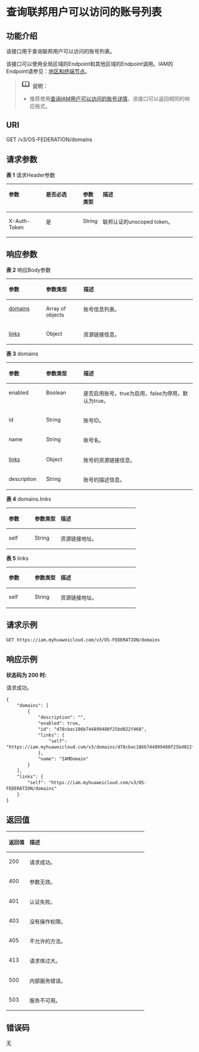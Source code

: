 # 查询联邦用户可以访问的账号列表<a name="iam_13_0801"></a>

## 功能介绍<a name="zh-cn_topic_0224276644_section585735715517"></a>

该接口用于查询联邦用户可以访问的账号列表。

该接口可以使用全局区域的Endpoint和其他区域的Endpoint调用。IAM的Endpoint请参见：[地区和终端节点](https://developer.huaweicloud.com/endpoint?IAM)。

>![](public_sys-resources/icon-note.gif) **说明：**   
>-   推荐使用[查询IAM用户可以访问的账号详情](查询IAM用户可以访问的账号详情.md)，该接口可以返回相同的响应格式。  

## URI<a name="zh-cn_topic_0224276644_section08811457155120"></a>

GET /v3/OS-FEDERATION/domains

## 请求参数<a name="zh-cn_topic_0224276644_section688265725112"></a>

**表 1**  请求Header参数

<a name="zh-cn_topic_0224276644_HeaderParameter"></a>
<table><thead align="left"><tr id="zh-cn_topic_0224276644_row88841357125118"><th class="cellrowborder" valign="top" width="20%" id="mcps1.2.5.1.1"><p id="zh-cn_topic_0224276644_p1088575785119"><a name="zh-cn_topic_0224276644_p1088575785119"></a><a name="zh-cn_topic_0224276644_p1088575785119"></a>参数</p>
</th>
<th class="cellrowborder" valign="top" width="20%" id="mcps1.2.5.1.2"><p id="zh-cn_topic_0224276644_p1088625775112"><a name="zh-cn_topic_0224276644_p1088625775112"></a><a name="zh-cn_topic_0224276644_p1088625775112"></a>是否必选</p>
</th>
<th class="cellrowborder" valign="top" width="10%" id="mcps1.2.5.1.3"><p id="zh-cn_topic_0224276644_p48873577518"><a name="zh-cn_topic_0224276644_p48873577518"></a><a name="zh-cn_topic_0224276644_p48873577518"></a>参数类型</p>
</th>
<th class="cellrowborder" valign="top" width="50%" id="mcps1.2.5.1.4"><p id="zh-cn_topic_0224276644_p1888835712510"><a name="zh-cn_topic_0224276644_p1888835712510"></a><a name="zh-cn_topic_0224276644_p1888835712510"></a>描述</p>
</th>
</tr>
</thead>
<tbody><tr id="zh-cn_topic_0224276644_row1288410575514"><td class="cellrowborder" valign="top" width="20%" headers="mcps1.2.5.1.1 "><p id="zh-cn_topic_0224276644_p188891257135114"><a name="zh-cn_topic_0224276644_p188891257135114"></a><a name="zh-cn_topic_0224276644_p188891257135114"></a>X-Auth-Token</p>
</td>
<td class="cellrowborder" valign="top" width="20%" headers="mcps1.2.5.1.2 "><p id="zh-cn_topic_0224276644_p17890185713515"><a name="zh-cn_topic_0224276644_p17890185713515"></a><a name="zh-cn_topic_0224276644_p17890185713515"></a>是</p>
</td>
<td class="cellrowborder" valign="top" width="10%" headers="mcps1.2.5.1.3 "><p id="zh-cn_topic_0224276644_p78902057165119"><a name="zh-cn_topic_0224276644_p78902057165119"></a><a name="zh-cn_topic_0224276644_p78902057165119"></a>String</p>
</td>
<td class="cellrowborder" valign="top" width="50%" headers="mcps1.2.5.1.4 "><p id="zh-cn_topic_0224276644_p1389115775119"><a name="zh-cn_topic_0224276644_p1389115775119"></a><a name="zh-cn_topic_0224276644_p1389115775119"></a>联邦认证的unscoped token。</p>
</td>
</tr>
</tbody>
</table>

## 响应参数<a name="zh-cn_topic_0224276644_section178923570514"></a>

**表 2**  响应Body参数

<a name="zh-cn_topic_0224276644_zh-cn_topic_0221482482_responseParameter"></a>
<table><thead align="left"><tr id="zh-cn_topic_0224276644_zh-cn_topic_0221482482_row9163335134015"><th class="cellrowborder" valign="top" width="20%" id="mcps1.2.4.1.1"><p id="zh-cn_topic_0224276644_zh-cn_topic_0221482482_p716493574011"><a name="zh-cn_topic_0224276644_zh-cn_topic_0221482482_p716493574011"></a><a name="zh-cn_topic_0224276644_zh-cn_topic_0221482482_p716493574011"></a>参数</p>
</th>
<th class="cellrowborder" valign="top" width="20%" id="mcps1.2.4.1.2"><p id="zh-cn_topic_0224276644_zh-cn_topic_0221482482_p2164173518402"><a name="zh-cn_topic_0224276644_zh-cn_topic_0221482482_p2164173518402"></a><a name="zh-cn_topic_0224276644_zh-cn_topic_0221482482_p2164173518402"></a>参数类型</p>
</th>
<th class="cellrowborder" valign="top" width="60%" id="mcps1.2.4.1.3"><p id="zh-cn_topic_0224276644_zh-cn_topic_0221482482_p10164103514012"><a name="zh-cn_topic_0224276644_zh-cn_topic_0221482482_p10164103514012"></a><a name="zh-cn_topic_0224276644_zh-cn_topic_0221482482_p10164103514012"></a>描述</p>
</th>
</tr>
</thead>
<tbody><tr id="zh-cn_topic_0224276644_zh-cn_topic_0221482482_row141631435154012"><td class="cellrowborder" valign="top" width="20%" headers="mcps1.2.4.1.1 "><p id="zh-cn_topic_0224276644_zh-cn_topic_0221482482_p1116543514018"><a name="zh-cn_topic_0224276644_zh-cn_topic_0221482482_p1116543514018"></a><a name="zh-cn_topic_0224276644_zh-cn_topic_0221482482_p1116543514018"></a><a href="#zh-cn_topic_0224276644_zh-cn_topic_0221482482_response_Rs71DomainsArritem">domains</a></p>
</td>
<td class="cellrowborder" valign="top" width="20%" headers="mcps1.2.4.1.2 "><p id="zh-cn_topic_0224276644_zh-cn_topic_0221482482_p616553534020"><a name="zh-cn_topic_0224276644_zh-cn_topic_0221482482_p616553534020"></a><a name="zh-cn_topic_0224276644_zh-cn_topic_0221482482_p616553534020"></a>Array of objects</p>
</td>
<td class="cellrowborder" valign="top" width="60%" headers="mcps1.2.4.1.3 "><p id="zh-cn_topic_0224276644_zh-cn_topic_0221482482_p17166113514402"><a name="zh-cn_topic_0224276644_zh-cn_topic_0221482482_p17166113514402"></a><a name="zh-cn_topic_0224276644_zh-cn_topic_0221482482_p17166113514402"></a>账号信息列表。</p>
</td>
</tr>
<tr id="zh-cn_topic_0224276644_zh-cn_topic_0221482482_row18163035124015"><td class="cellrowborder" valign="top" width="20%" headers="mcps1.2.4.1.1 "><p id="zh-cn_topic_0224276644_zh-cn_topic_0221482482_p11669350403"><a name="zh-cn_topic_0224276644_zh-cn_topic_0221482482_p11669350403"></a><a name="zh-cn_topic_0224276644_zh-cn_topic_0221482482_p11669350403"></a><a href="#zh-cn_topic_0224276644_zh-cn_topic_0221482482_response_Rs71Links">links</a></p>
</td>
<td class="cellrowborder" valign="top" width="20%" headers="mcps1.2.4.1.2 "><p id="zh-cn_topic_0224276644_zh-cn_topic_0221482482_p101671335124017"><a name="zh-cn_topic_0224276644_zh-cn_topic_0221482482_p101671335124017"></a><a name="zh-cn_topic_0224276644_zh-cn_topic_0221482482_p101671335124017"></a>Object</p>
</td>
<td class="cellrowborder" valign="top" width="60%" headers="mcps1.2.4.1.3 "><p id="zh-cn_topic_0224276644_zh-cn_topic_0221482482_p116753514407"><a name="zh-cn_topic_0224276644_zh-cn_topic_0221482482_p116753514407"></a><a name="zh-cn_topic_0224276644_zh-cn_topic_0221482482_p116753514407"></a>资源链接信息。</p>
</td>
</tr>
</tbody>
</table>

**表 3**  domains

<a name="zh-cn_topic_0224276644_zh-cn_topic_0221482482_response_Rs71DomainsArritem"></a>
<table><thead align="left"><tr id="zh-cn_topic_0224276644_zh-cn_topic_0221482482_row101682353406"><th class="cellrowborder" valign="top" width="20%" id="mcps1.2.4.1.1"><p id="zh-cn_topic_0224276644_zh-cn_topic_0221482482_p1316919352402"><a name="zh-cn_topic_0224276644_zh-cn_topic_0221482482_p1316919352402"></a><a name="zh-cn_topic_0224276644_zh-cn_topic_0221482482_p1316919352402"></a>参数</p>
</th>
<th class="cellrowborder" valign="top" width="20%" id="mcps1.2.4.1.2"><p id="zh-cn_topic_0224276644_zh-cn_topic_0221482482_p1416933504015"><a name="zh-cn_topic_0224276644_zh-cn_topic_0221482482_p1416933504015"></a><a name="zh-cn_topic_0224276644_zh-cn_topic_0221482482_p1416933504015"></a>参数类型</p>
</th>
<th class="cellrowborder" valign="top" width="60%" id="mcps1.2.4.1.3"><p id="zh-cn_topic_0224276644_zh-cn_topic_0221482482_p1517043554017"><a name="zh-cn_topic_0224276644_zh-cn_topic_0221482482_p1517043554017"></a><a name="zh-cn_topic_0224276644_zh-cn_topic_0221482482_p1517043554017"></a>描述</p>
</th>
</tr>
</thead>
<tbody><tr id="zh-cn_topic_0224276644_zh-cn_topic_0221482482_row1116813359406"><td class="cellrowborder" valign="top" width="20%" headers="mcps1.2.4.1.1 "><p id="zh-cn_topic_0224276644_zh-cn_topic_0221482482_p617053510402"><a name="zh-cn_topic_0224276644_zh-cn_topic_0221482482_p617053510402"></a><a name="zh-cn_topic_0224276644_zh-cn_topic_0221482482_p617053510402"></a>enabled</p>
</td>
<td class="cellrowborder" valign="top" width="20%" headers="mcps1.2.4.1.2 "><p id="zh-cn_topic_0224276644_zh-cn_topic_0221482482_p617063517408"><a name="zh-cn_topic_0224276644_zh-cn_topic_0221482482_p617063517408"></a><a name="zh-cn_topic_0224276644_zh-cn_topic_0221482482_p617063517408"></a>Boolean</p>
</td>
<td class="cellrowborder" valign="top" width="60%" headers="mcps1.2.4.1.3 "><p id="zh-cn_topic_0224276644_zh-cn_topic_0221482482_p1517119357403"><a name="zh-cn_topic_0224276644_zh-cn_topic_0221482482_p1517119357403"></a><a name="zh-cn_topic_0224276644_zh-cn_topic_0221482482_p1517119357403"></a>是否启用账号，true为启用，false为停用，默认为true。</p>
</td>
</tr>
<tr id="zh-cn_topic_0224276644_zh-cn_topic_0221482482_row111687359407"><td class="cellrowborder" valign="top" width="20%" headers="mcps1.2.4.1.1 "><p id="zh-cn_topic_0224276644_zh-cn_topic_0221482482_p81711735114017"><a name="zh-cn_topic_0224276644_zh-cn_topic_0221482482_p81711735114017"></a><a name="zh-cn_topic_0224276644_zh-cn_topic_0221482482_p81711735114017"></a>id</p>
</td>
<td class="cellrowborder" valign="top" width="20%" headers="mcps1.2.4.1.2 "><p id="zh-cn_topic_0224276644_zh-cn_topic_0221482482_p717243518403"><a name="zh-cn_topic_0224276644_zh-cn_topic_0221482482_p717243518403"></a><a name="zh-cn_topic_0224276644_zh-cn_topic_0221482482_p717243518403"></a>String</p>
</td>
<td class="cellrowborder" valign="top" width="60%" headers="mcps1.2.4.1.3 "><p id="zh-cn_topic_0224276644_zh-cn_topic_0221482482_p1717213534012"><a name="zh-cn_topic_0224276644_zh-cn_topic_0221482482_p1717213534012"></a><a name="zh-cn_topic_0224276644_zh-cn_topic_0221482482_p1717213534012"></a>账号ID。</p>
</td>
</tr>
<tr id="zh-cn_topic_0224276644_zh-cn_topic_0221482482_row316873513408"><td class="cellrowborder" valign="top" width="20%" headers="mcps1.2.4.1.1 "><p id="zh-cn_topic_0224276644_zh-cn_topic_0221482482_p1817320352402"><a name="zh-cn_topic_0224276644_zh-cn_topic_0221482482_p1817320352402"></a><a name="zh-cn_topic_0224276644_zh-cn_topic_0221482482_p1817320352402"></a>name</p>
</td>
<td class="cellrowborder" valign="top" width="20%" headers="mcps1.2.4.1.2 "><p id="zh-cn_topic_0224276644_zh-cn_topic_0221482482_p11731835164011"><a name="zh-cn_topic_0224276644_zh-cn_topic_0221482482_p11731835164011"></a><a name="zh-cn_topic_0224276644_zh-cn_topic_0221482482_p11731835164011"></a>String</p>
</td>
<td class="cellrowborder" valign="top" width="60%" headers="mcps1.2.4.1.3 "><p id="zh-cn_topic_0224276644_zh-cn_topic_0221482482_p141731335194020"><a name="zh-cn_topic_0224276644_zh-cn_topic_0221482482_p141731335194020"></a><a name="zh-cn_topic_0224276644_zh-cn_topic_0221482482_p141731335194020"></a>账号名。</p>
</td>
</tr>
<tr id="zh-cn_topic_0224276644_zh-cn_topic_0221482482_row8168435104018"><td class="cellrowborder" valign="top" width="20%" headers="mcps1.2.4.1.1 "><p id="zh-cn_topic_0224276644_zh-cn_topic_0221482482_p017443584011"><a name="zh-cn_topic_0224276644_zh-cn_topic_0221482482_p017443584011"></a><a name="zh-cn_topic_0224276644_zh-cn_topic_0221482482_p017443584011"></a><a href="#zh-cn_topic_0224276644_zh-cn_topic_0221482482_response_Rs71DomainsArritemLinks">links</a></p>
</td>
<td class="cellrowborder" valign="top" width="20%" headers="mcps1.2.4.1.2 "><p id="zh-cn_topic_0224276644_zh-cn_topic_0221482482_p11741035144019"><a name="zh-cn_topic_0224276644_zh-cn_topic_0221482482_p11741035144019"></a><a name="zh-cn_topic_0224276644_zh-cn_topic_0221482482_p11741035144019"></a>Object</p>
</td>
<td class="cellrowborder" valign="top" width="60%" headers="mcps1.2.4.1.3 "><p id="zh-cn_topic_0224276644_zh-cn_topic_0221482482_p1617563534010"><a name="zh-cn_topic_0224276644_zh-cn_topic_0221482482_p1617563534010"></a><a name="zh-cn_topic_0224276644_zh-cn_topic_0221482482_p1617563534010"></a>账号的资源链接信息。</p>
</td>
</tr>
<tr id="zh-cn_topic_0224276644_zh-cn_topic_0221482482_row1116843512408"><td class="cellrowborder" valign="top" width="20%" headers="mcps1.2.4.1.1 "><p id="zh-cn_topic_0224276644_zh-cn_topic_0221482482_p4175123554019"><a name="zh-cn_topic_0224276644_zh-cn_topic_0221482482_p4175123554019"></a><a name="zh-cn_topic_0224276644_zh-cn_topic_0221482482_p4175123554019"></a>description</p>
</td>
<td class="cellrowborder" valign="top" width="20%" headers="mcps1.2.4.1.2 "><p id="zh-cn_topic_0224276644_zh-cn_topic_0221482482_p1317643514403"><a name="zh-cn_topic_0224276644_zh-cn_topic_0221482482_p1317643514403"></a><a name="zh-cn_topic_0224276644_zh-cn_topic_0221482482_p1317643514403"></a>String</p>
</td>
<td class="cellrowborder" valign="top" width="60%" headers="mcps1.2.4.1.3 "><p id="zh-cn_topic_0224276644_zh-cn_topic_0221482482_p5176635114010"><a name="zh-cn_topic_0224276644_zh-cn_topic_0221482482_p5176635114010"></a><a name="zh-cn_topic_0224276644_zh-cn_topic_0221482482_p5176635114010"></a>账号的描述信息。</p>
</td>
</tr>
</tbody>
</table>

**表 4**  domains.links

<a name="zh-cn_topic_0224276644_zh-cn_topic_0221482482_response_Rs71DomainsArritemLinks"></a>
<table><thead align="left"><tr id="zh-cn_topic_0224276644_zh-cn_topic_0221482482_row14177163518403"><th class="cellrowborder" valign="top" width="20%" id="mcps1.2.4.1.1"><p id="zh-cn_topic_0224276644_zh-cn_topic_0221482482_p11177133544015"><a name="zh-cn_topic_0224276644_zh-cn_topic_0221482482_p11177133544015"></a><a name="zh-cn_topic_0224276644_zh-cn_topic_0221482482_p11177133544015"></a>参数</p>
</th>
<th class="cellrowborder" valign="top" width="20%" id="mcps1.2.4.1.2"><p id="zh-cn_topic_0224276644_zh-cn_topic_0221482482_p2178335174016"><a name="zh-cn_topic_0224276644_zh-cn_topic_0221482482_p2178335174016"></a><a name="zh-cn_topic_0224276644_zh-cn_topic_0221482482_p2178335174016"></a>参数类型</p>
</th>
<th class="cellrowborder" valign="top" width="60%" id="mcps1.2.4.1.3"><p id="zh-cn_topic_0224276644_zh-cn_topic_0221482482_p5178143512405"><a name="zh-cn_topic_0224276644_zh-cn_topic_0221482482_p5178143512405"></a><a name="zh-cn_topic_0224276644_zh-cn_topic_0221482482_p5178143512405"></a>描述</p>
</th>
</tr>
</thead>
<tbody><tr id="zh-cn_topic_0224276644_zh-cn_topic_0221482482_row4177113504012"><td class="cellrowborder" valign="top" width="20%" headers="mcps1.2.4.1.1 "><p id="zh-cn_topic_0224276644_zh-cn_topic_0221482482_p517903520408"><a name="zh-cn_topic_0224276644_zh-cn_topic_0221482482_p517903520408"></a><a name="zh-cn_topic_0224276644_zh-cn_topic_0221482482_p517903520408"></a>self</p>
</td>
<td class="cellrowborder" valign="top" width="20%" headers="mcps1.2.4.1.2 "><p id="zh-cn_topic_0224276644_zh-cn_topic_0221482482_p1017993515404"><a name="zh-cn_topic_0224276644_zh-cn_topic_0221482482_p1017993515404"></a><a name="zh-cn_topic_0224276644_zh-cn_topic_0221482482_p1017993515404"></a>String</p>
</td>
<td class="cellrowborder" valign="top" width="60%" headers="mcps1.2.4.1.3 "><p id="zh-cn_topic_0224276644_zh-cn_topic_0221482482_p9179153584016"><a name="zh-cn_topic_0224276644_zh-cn_topic_0221482482_p9179153584016"></a><a name="zh-cn_topic_0224276644_zh-cn_topic_0221482482_p9179153584016"></a>资源链接地址。</p>
</td>
</tr>
</tbody>
</table>

**表 5**  links

<a name="zh-cn_topic_0224276644_zh-cn_topic_0221482482_response_Rs71Links"></a>
<table><thead align="left"><tr id="zh-cn_topic_0224276644_zh-cn_topic_0221482482_row91801035154016"><th class="cellrowborder" valign="top" width="20%" id="mcps1.2.4.1.1"><p id="zh-cn_topic_0224276644_zh-cn_topic_0221482482_p10181535114014"><a name="zh-cn_topic_0224276644_zh-cn_topic_0221482482_p10181535114014"></a><a name="zh-cn_topic_0224276644_zh-cn_topic_0221482482_p10181535114014"></a>参数</p>
</th>
<th class="cellrowborder" valign="top" width="20%" id="mcps1.2.4.1.2"><p id="zh-cn_topic_0224276644_zh-cn_topic_0221482482_p1618143544012"><a name="zh-cn_topic_0224276644_zh-cn_topic_0221482482_p1618143544012"></a><a name="zh-cn_topic_0224276644_zh-cn_topic_0221482482_p1618143544012"></a>参数类型</p>
</th>
<th class="cellrowborder" valign="top" width="60%" id="mcps1.2.4.1.3"><p id="zh-cn_topic_0224276644_zh-cn_topic_0221482482_p818119352401"><a name="zh-cn_topic_0224276644_zh-cn_topic_0221482482_p818119352401"></a><a name="zh-cn_topic_0224276644_zh-cn_topic_0221482482_p818119352401"></a>描述</p>
</th>
</tr>
</thead>
<tbody><tr id="zh-cn_topic_0224276644_zh-cn_topic_0221482482_row818003514010"><td class="cellrowborder" valign="top" width="20%" headers="mcps1.2.4.1.1 "><p id="zh-cn_topic_0224276644_zh-cn_topic_0221482482_p19182163513407"><a name="zh-cn_topic_0224276644_zh-cn_topic_0221482482_p19182163513407"></a><a name="zh-cn_topic_0224276644_zh-cn_topic_0221482482_p19182163513407"></a>self</p>
</td>
<td class="cellrowborder" valign="top" width="20%" headers="mcps1.2.4.1.2 "><p id="zh-cn_topic_0224276644_zh-cn_topic_0221482482_p41821435174018"><a name="zh-cn_topic_0224276644_zh-cn_topic_0221482482_p41821435174018"></a><a name="zh-cn_topic_0224276644_zh-cn_topic_0221482482_p41821435174018"></a>String</p>
</td>
<td class="cellrowborder" valign="top" width="60%" headers="mcps1.2.4.1.3 "><p id="zh-cn_topic_0224276644_zh-cn_topic_0221482482_p13183133514401"><a name="zh-cn_topic_0224276644_zh-cn_topic_0221482482_p13183133514401"></a><a name="zh-cn_topic_0224276644_zh-cn_topic_0221482482_p13183133514401"></a>资源链接地址。</p>
</td>
</tr>
</tbody>
</table>

## 请求示例<a name="zh-cn_topic_0224276644_section15925205765110"></a>

```
GET https://iam.myhuaweicloud.com/v3/OS-FEDERATION/domains
```

## 响应示例<a name="zh-cn_topic_0224276644_section4926175795114"></a>

**状态码为 200 时:**

请求成功。

```
{
    "domains": [
        {
            "description": "",
            "enabled": true,
            "id": "d78cbac186b744899480f25bd022f468",
            "links": {
                "self": "https://iam.myhuaweicloud.com/v3/domains/d78cbac186b744899480f25bd022f468"
            },
            "name": "IAMDomain"
        }
    ],
    "links": {
        "self": "https://iam.myhuaweicloud.com/v3/OS-FEDERATION/domains"
    }
}
```

## 返回值<a name="zh-cn_topic_0224276644_section1938135718512"></a>

<a name="zh-cn_topic_0224276644_table4332"></a>
<table><thead align="left"><tr id="zh-cn_topic_0224276644_row793918578510"><th class="cellrowborder" valign="top" width="15%" id="mcps1.1.3.1.1"><p id="zh-cn_topic_0224276644_p1494095745119"><a name="zh-cn_topic_0224276644_p1494095745119"></a><a name="zh-cn_topic_0224276644_p1494095745119"></a>返回值</p>
</th>
<th class="cellrowborder" valign="top" width="85%" id="mcps1.1.3.1.2"><p id="zh-cn_topic_0224276644_p8941185735119"><a name="zh-cn_topic_0224276644_p8941185735119"></a><a name="zh-cn_topic_0224276644_p8941185735119"></a>描述</p>
</th>
</tr>
</thead>
<tbody><tr id="zh-cn_topic_0224276644_row193919577510"><td class="cellrowborder" valign="top" width="15%" headers="mcps1.1.3.1.1 "><p id="zh-cn_topic_0224276644_p1894217579513"><a name="zh-cn_topic_0224276644_p1894217579513"></a><a name="zh-cn_topic_0224276644_p1894217579513"></a>200</p>
</td>
<td class="cellrowborder" valign="top" width="85%" headers="mcps1.1.3.1.2 "><p id="zh-cn_topic_0224276644_p694285735120"><a name="zh-cn_topic_0224276644_p694285735120"></a><a name="zh-cn_topic_0224276644_p694285735120"></a>请求成功。</p>
</td>
</tr>
<tr id="zh-cn_topic_0224276644_row994017578511"><td class="cellrowborder" valign="top" width="15%" headers="mcps1.1.3.1.1 "><p id="zh-cn_topic_0224276644_p19943757175115"><a name="zh-cn_topic_0224276644_p19943757175115"></a><a name="zh-cn_topic_0224276644_p19943757175115"></a>400</p>
</td>
<td class="cellrowborder" valign="top" width="85%" headers="mcps1.1.3.1.2 "><p id="zh-cn_topic_0224276644_p9943165719515"><a name="zh-cn_topic_0224276644_p9943165719515"></a><a name="zh-cn_topic_0224276644_p9943165719515"></a>参数无效。</p>
</td>
</tr>
<tr id="zh-cn_topic_0224276644_row1294035718517"><td class="cellrowborder" valign="top" width="15%" headers="mcps1.1.3.1.1 "><p id="zh-cn_topic_0224276644_p13944857125118"><a name="zh-cn_topic_0224276644_p13944857125118"></a><a name="zh-cn_topic_0224276644_p13944857125118"></a>401</p>
</td>
<td class="cellrowborder" valign="top" width="85%" headers="mcps1.1.3.1.2 "><p id="zh-cn_topic_0224276644_p89459573515"><a name="zh-cn_topic_0224276644_p89459573515"></a><a name="zh-cn_topic_0224276644_p89459573515"></a>认证失败。</p>
</td>
</tr>
<tr id="zh-cn_topic_0224276644_row149401957175112"><td class="cellrowborder" valign="top" width="15%" headers="mcps1.1.3.1.1 "><p id="zh-cn_topic_0224276644_p3945185718512"><a name="zh-cn_topic_0224276644_p3945185718512"></a><a name="zh-cn_topic_0224276644_p3945185718512"></a>403</p>
</td>
<td class="cellrowborder" valign="top" width="85%" headers="mcps1.1.3.1.2 "><p id="zh-cn_topic_0224276644_p29467578518"><a name="zh-cn_topic_0224276644_p29467578518"></a><a name="zh-cn_topic_0224276644_p29467578518"></a>没有操作权限。</p>
</td>
</tr>
<tr id="zh-cn_topic_0224276644_row4940165710518"><td class="cellrowborder" valign="top" width="15%" headers="mcps1.1.3.1.1 "><p id="zh-cn_topic_0224276644_p1094615765119"><a name="zh-cn_topic_0224276644_p1094615765119"></a><a name="zh-cn_topic_0224276644_p1094615765119"></a>405</p>
</td>
<td class="cellrowborder" valign="top" width="85%" headers="mcps1.1.3.1.2 "><p id="zh-cn_topic_0224276644_p1194717570511"><a name="zh-cn_topic_0224276644_p1194717570511"></a><a name="zh-cn_topic_0224276644_p1194717570511"></a>不允许的方法。</p>
</td>
</tr>
<tr id="zh-cn_topic_0224276644_row1794019572515"><td class="cellrowborder" valign="top" width="15%" headers="mcps1.1.3.1.1 "><p id="zh-cn_topic_0224276644_p494885795118"><a name="zh-cn_topic_0224276644_p494885795118"></a><a name="zh-cn_topic_0224276644_p494885795118"></a>413</p>
</td>
<td class="cellrowborder" valign="top" width="85%" headers="mcps1.1.3.1.2 "><p id="zh-cn_topic_0224276644_p694815725114"><a name="zh-cn_topic_0224276644_p694815725114"></a><a name="zh-cn_topic_0224276644_p694815725114"></a>请求体过大。</p>
</td>
</tr>
<tr id="zh-cn_topic_0224276644_row89406574516"><td class="cellrowborder" valign="top" width="15%" headers="mcps1.1.3.1.1 "><p id="zh-cn_topic_0224276644_p1494975785113"><a name="zh-cn_topic_0224276644_p1494975785113"></a><a name="zh-cn_topic_0224276644_p1494975785113"></a>500</p>
</td>
<td class="cellrowborder" valign="top" width="85%" headers="mcps1.1.3.1.2 "><p id="zh-cn_topic_0224276644_p17949175712514"><a name="zh-cn_topic_0224276644_p17949175712514"></a><a name="zh-cn_topic_0224276644_p17949175712514"></a>内部服务错误。</p>
</td>
</tr>
<tr id="zh-cn_topic_0224276644_row16940057115120"><td class="cellrowborder" valign="top" width="15%" headers="mcps1.1.3.1.1 "><p id="zh-cn_topic_0224276644_p19501757165116"><a name="zh-cn_topic_0224276644_p19501757165116"></a><a name="zh-cn_topic_0224276644_p19501757165116"></a>503</p>
</td>
<td class="cellrowborder" valign="top" width="85%" headers="mcps1.1.3.1.2 "><p id="zh-cn_topic_0224276644_p1395115715517"><a name="zh-cn_topic_0224276644_p1395115715517"></a><a name="zh-cn_topic_0224276644_p1395115715517"></a>服务不可用。</p>
</td>
</tr>
</tbody>
</table>

## 错误码<a name="zh-cn_topic_0224276644_section1195117577519"></a>

无

